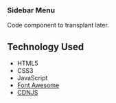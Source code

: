 ### Sidebar Menu

Code component to transplant later.

## Technology Used
- HTML5
- CSS3
- JavaScript
- [Font Awesome](https://fontawesome.com/)
- [CDNJS](https://cdnjs.com/)